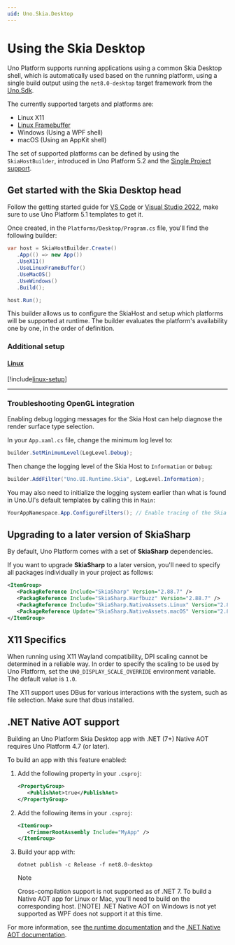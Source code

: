 ```yaml
---
uid: Uno.Skia.Desktop
---
```


# Using the Skia Desktop

Uno Platform supports running applications using a common Skia Desktop shell, which is automatically used based on the running platform, using a single build output using the `net8.0-desktop` target framework from the [Uno.Sdk](xref:Uno.Features.Uno.Sdk).

The currently supported targets and platforms are:

- Linux X11
- [Linux Framebuffer](xref:Uno.Skia.Linux.Framebuffer)
- Windows (Using a WPF shell)
- macOS (Using an AppKit shell)

The set of supported platforms can be defined by using the `SkiaHostBuilder`, introduced in Uno Platform 5.2 and the [Single Project support](xref:Uno.Development.MigratingToSingleProject).

## Get started with the Skia Desktop head

Follow the getting started guide for [VS Code](xref:Uno.GetStarted.vscode) or [Visual Studio 2022](xref:Uno.GetStarted.vs2022), make sure to use Uno Platform 5.1 templates to get it.

Once created, in the `Platforms/Desktop/Program.cs` file, you'll find the following builder:

```csharp
var host = SkiaHostBuilder.Create()
   .App(() => new App())
   .UseX11()
   .UseLinuxFrameBuffer()
   .UseMacOS()
   .UseWindows()
   .Build();

host.Run();
```

This builder allows us to configure the SkiaHost and setup which platforms will be supported at runtime. The builder evaluates the platform's availability one by one, in the order of definition.

### Additional setup

#### [**Linux**](#tab/linux)

[!include[linux-setup](../includes/additional-linux-setup-inline.md)]

***

### Troubleshooting OpenGL integration

Enabling debug logging messages for the Skia Host can help diagnose the render surface type selection.

In your `App.xaml.cs` file, change the minimum log level to:

```csharp
builder.SetMinimumLevel(LogLevel.Debug);
```

Then change the logging level of the Skia Host to `Information` or `Debug`:

```csharp
builder.AddFilter("Uno.UI.Runtime.Skia", LogLevel.Information);
```

You may also need to initialize the logging system earlier than what is found in Uno.UI's default templates by calling this in `Main`:

```csharp
YourAppNamespace.App.ConfigureFilters(); // Enable tracing of the Skia host
```

## Upgrading to a later version of SkiaSharp

By default, Uno Platform comes with a set of **SkiaSharp** dependencies.

If you want to upgrade **SkiaSharp** to a later version, you'll need to specify all packages individually in your project as follows:

```xml
<ItemGroup>
   <PackagReference Include="SkiaSharp" Version="2.88.7" />
   <PackagReference Include="SkiaSharp.Harfbuzz" Version="2.88.7" />
   <PackagReference Include="SkiaSharp.NativeAssets.Linux" Version="2.88.7" />
   <PackageReference Update="SkiaSharp.NativeAssets.macOS" Version="2.88.7" />
</ItemGroup>
```

## X11 Specifics

When running using X11 Wayland compatibility, DPI scaling cannot be determined in a reliable way. In order to specify the scaling to be used by Uno Platform, set the `UNO_DISPLAY_SCALE_OVERRIDE` environment variable. The default value is `1.0`.

The X11 support uses DBus for various interactions with the system, such as file selection. Make sure that dbus installed.

## .NET Native AOT support

Building an Uno Platform Skia Desktop app with .NET (7+) Native AOT requires Uno Platform 4.7 (or later).

To build an app with this feature enabled:

1. Add the following property in your `.csproj`:

   ```xml
   <PropertyGroup>
      <PublishAot>true</PublishAot>
   </PropertyGroup>
   ```

1. Add the following items in your `.csproj`:

   ```xml
   <ItemGroup>
      <TrimmerRootAssembly Include="MyApp" />
   </ItemGroup>
   ```

1. Build your app with:

   ```dotnetcli
   dotnet publish -c Release -f net8.0-desktop
   ```

   > [!NOTE]
   > Cross-compilation support is not supported as of .NET 7. To build a Native AOT app for Linux or Mac, you'll need to build on the corresponding host.
   > [!NOTE]
   > .NET Native AOT on Windows is not yet supported as WPF does not support it at this time.

For more information, see [the runtime documentation](https://github.com/dotnet/runtime/blob/main/src/coreclr/nativeaot/docs/reflection-in-aot-mode.md) and the [.NET Native AOT documentation](https://learn.microsoft.com/dotnet/core/deploying/native-aot/).
